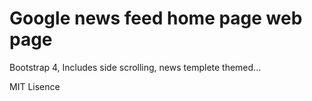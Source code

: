 # Google news feed home page web page 

 Bootstrap 4, Includes side scrolling, news templete themed...

 MIT Lisence

 